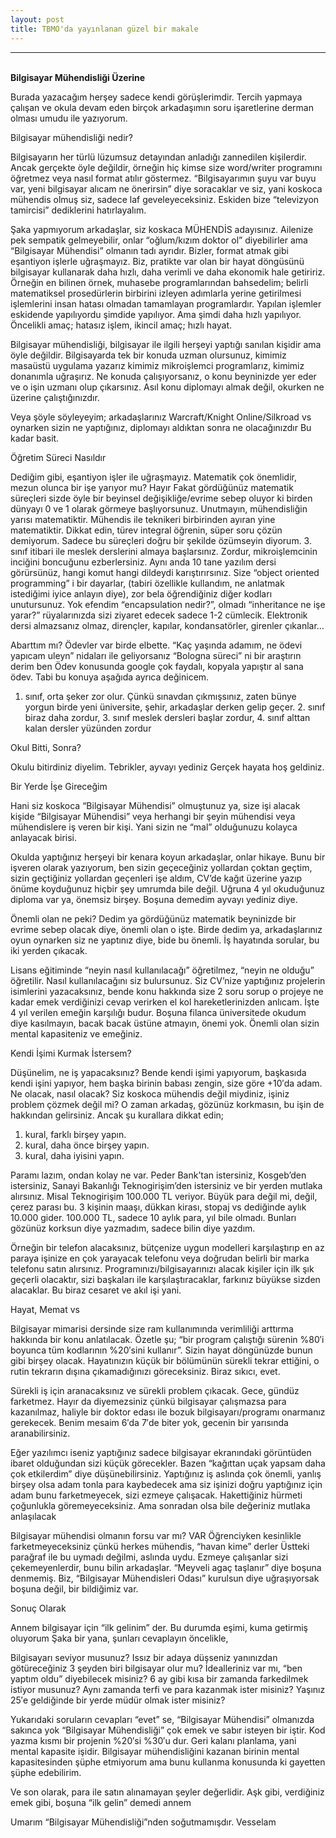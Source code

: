 ```yaml
---
layout: post
title: TBMO'da yayınlanan güzel bir makale
---
```

<hr />
<br />
<b>Bilgisayar Mühendisliği Üzerine</b>

Burada yazacağım herşey sadece kendi görüşlerimdir. Tercih yapmaya çalışan ve okula devam eden birçok arkadaşımın soru işaretlerine derman olması umudu ile yazıyorum.
 
Bilgisayar mühendisliği nedir? 
 
Bilgisayarın her türlü lüzumsuz detayından anladığı zannedilen kişilerdir. Ancak gerçekte öyle değildir, örneğin hiç kimse size word/writer programını öğretmez veya nasıl format atılır göstermez. “Bilgisayarımın şuyu var buyu var, yeni bilgisayar alıcam ne önerirsin” diye soracaklar ve siz, yani koskoca mühendis olmuş siz, sadece laf geveleyeceksiniz. Eskiden bize “televizyon tamircisi” dediklerini hatırlayalım.
 
Şaka yapmıyorum arkadaşlar, siz koskaca MÜHENDİS adayısınız. Ailenize pek sempatik gelmeyebilir, onlar “oğlum/kızım doktor ol” diyebilirler ama “Bilgisayar Mühendisi” olmanın tadı ayrıdır. Bizler, format atmak gibi eşantiyon işlerle uğraşmayız. Biz, pratikte var olan bir hayat döngüsünü bilgisayar kullanarak daha hızlı, daha verimli ve daha ekonomik hale getiririz. Örneğin en bilinen örnek, muhasebe programlarından bahsedelim; belirli matematiksel prosedürlerin birbirini izleyen adımlarla yerine getirilmesi işlemlerini insan hatası olmadan tamamlayan programlardır. Yapılan işlemler eskidende yapılıyordu şimdide yapılıyor. Ama şimdi daha hızlı yapılıyor. Öncelikli amaç; hatasız işlem, ikincil amaç; hızlı hayat.
 
Bilgisayar mühendisliği, bilgisayar ile ilgili herşeyi yaptığı sanılan kişidir ama öyle değildir. Bilgisayarda tek bir konuda uzman olursunuz, kimimiz masaüstü uygulama yazarız kimimiz mikroişlemci programlarız, kimimiz donanımla uğraşırız. Ne konuda çalışıyorsanız, o konu beyninizde yer eder ve o işin uzmanı olup çıkarsınız. Asıl konu diplomayı almak değil, okurken ne üzerine çalıştığınızdır.
 
Veya şöyle söyleyeyim; arkadaşlarınız Warcraft/Knight Online/Silkroad vs oynarken sizin ne yaptığınız, diplomayı aldıktan sonra ne olacağınızdır Bu kadar basit.
 
Öğretim Süreci Nasıldır
 
Dediğim gibi, eşantiyon işler ile uğraşmayız. Matematik çok önemlidir, mezun olunca bir işe yarıyor mu? Hayır Fakat gördüğünüz matematik süreçleri sizde öyle bir beyinsel değişikliğe/evrime sebep oluyor ki birden dünyayı 0 ve 1 olarak görmeye başlıyorsunuz. Unutmayın, mühendisliğin yarısı matematiktir. Mühendis ile teknikeri birbirinden ayıran yine matematiktir. Dikkat edin, türev integral öğrenin, süper soru çözün demiyorum. Sadece bu süreçleri doğru bir şekilde özümseyin diyorum.
3. sınıf itibari ile meslek derslerini almaya başlarsınız. Zordur, mikroişlemcinin inciğini boncuğunu ezberlersiniz. Aynı anda 10 tane yazılım dersi görürsünüz, hangi komut hangi dildeydi karıştırırsınız. Size “object oriented programming” i bir dayarlar, (tabiri özellikle kullandım, ne anlatmak istediğimi iyice anlayın diye), zor bela öğrendiğiniz diğer kodları unutursunuz. Yok efendim “encapsulation nedir?”, olmadı “inheritance ne işe yarar?” rüyalarınızda sizi ziyaret edecek sadece 1-2 cümlecik. Elektronik dersi almazsanız olmaz, dirençler, kapılar, kondansatörler, girenler çıkanlar…
 
Abarttım mı? Ödevler var birde elbette. “Kaç yaşında adamım, ne ödevi yapıcam uleyn” nidaları ile geliyorsanız “Bologna süreci” ni bir araştırın derim ben Ödev konusunda google çok faydalı, kopyala yapıştır al sana ödev. Tabi bu konuya aşağıda ayrıca değinicem.
 
1. sınıf, orta şeker zor olur. Çünkü sınavdan çıkmışsınız, zaten bünye yorgun birde yeni üniversite, şehir, arkadaşlar derken gelip geçer. 2. sınıf biraz daha zordur, 3. sınıf meslek dersleri başlar zordur, 4. sınıf alttan kalan dersler yüzünden zordur
 
Okul Bitti, Sonra?
 
Okulu bitirdiniz diyelim. Tebrikler, ayvayı yediniz Gerçek hayata hoş geldiniz.
 
Bir Yerde İşe Gireceğim
 
Hani siz koskoca “Bilgisayar Mühendisi” olmuştunuz ya, size işi alacak kişide “Bilgisayar Mühendisi” veya herhangi bir şeyin mühendisi veya mühendislere iş veren bir kişi. Yani sizin ne “mal” olduğunuzu kolayca anlayacak birisi.
 
Okulda yaptığınız herşeyi bir kenara koyun arkadaşlar, onlar hikaye. Bunu bir işveren olarak yazıyorum, ben sizin geçeceğiniz yollardan çoktan geçtim, sizin geçtiğiniz yollardan geçenleri işe aldım, CV’de kağıt üzerine yazıp önüme koyduğunuz hiçbir şey umrumda bile değil. Uğruna 4 yıl okuduğunuz diploma var ya, önemsiz birşey. Boşuna demedim ayvayı yediniz diye.
 
Önemli olan ne peki? Dedim ya gördüğünüz matematik beyninizde bir evrime sebep olacak diye, önemli olan o işte. Birde dedim ya, arkadaşlarınız oyun oynarken siz ne yaptınız diye, bide bu önemli. İş hayatında sorular, bu iki yerden çıkacak.
 
Lisans eğitiminde “neyin nasıl kullanılacağı” öğretilmez, “neyin ne olduğu” öğretilir. Nasıl kullanılacağını siz bulursunuz. Siz CV’nize yaptığınız projelerin isimlerini yazacaksınız, bende konu hakkında size 2 soru sorup o projeye ne kadar emek verdiğinizi cevap verirken el kol hareketlerinizden anlıcam. İşte 4 yıl verilen emeğin karşılığı budur. Boşuna filanca üniversitede okudum diye kasılmayın, bacak bacak üstüne atmayın, önemi yok. Önemli olan sizin mental kapasiteniz ve emeğiniz.
 
Kendi İşimi Kurmak İstersem?
 
Düşünelim, ne iş yapacaksınız? Bende kendi işimi yapıyorum, başkasıda kendi işini yapıyor, hem başka birinin babası zengin, size göre +10′da adam. Ne olacak, nasıl olacak? Siz koskoca mühendis değil miydiniz, işiniz problem çözmek değil mi? O zaman arkadaş, gözünüz korkmasın, bu işin de hakkından gelirsiniz. Ancak şu kurallara dikkat edin;
 
 
1. kural, farklı birşey yapın.
2. kural, daha önce birşey yapın.
3. kural, daha iyisini yapın.
 
Paramı lazım, ondan kolay ne var. Peder Bank’tan istersiniz, Kosgeb’den istersiniz, Sanayi Bakanlığı Teknogirişim’den istersiniz ve bir yerden mutlaka alırsınız. Misal Teknogirişim 100.000 TL veriyor. Büyük para değil mi, değil, çerez parası bu. 3 kişinin maaşı, dükkan kirası, stopaj vs dediğinde aylık 10.000 gider. 100.000 TL, sadece 10 aylık para, yıl bile olmadı. Bunları gözünüz korksun diye yazmadım, sadece bilin diye yazdım.
 
Örneğin bir telefon alacaksınız, bütçenize uygun modelleri karşılaştırıp en az paraya işinize en çok yarayacak telefonu veya doğrudan belirli bir marka telefonu satın alırsınız.  Programınızı/bilgisayarınızı alacak kişiler için ilk şık geçerli olacaktır, sizi başkaları ile karşılaştıracaklar, farkınız büyükse sizden alacaklar. Bu biraz cesaret ve akıl işi yani.
 
Hayat, Memat vs
 
Bilgisayar mimarisi dersinde size ram kullanımında verimliliği arttırma hakkında bir konu anlatılacak. Özetle şu; “bir program çalıştığı sürenin %80′i boyunca tüm kodlarının %20′sini kullanır”. Sizin hayat döngünüzde bunun gibi birşey olacak. Hayatınızın küçük bir bölümünün sürekli tekrar ettiğini, o rutin tekrarın dışına çıkamadığınızı göreceksiniz. Biraz sıkıcı, evet.
 
Sürekli iş için aranacaksınız ve sürekli problem çıkacak. Gece, gündüz farketmez. Hayır da diyemezsiniz çünkü bilgisayar çalışmazsa para kazanılmaz, haliyle bir doktor edası ile bozuk bilgisayarı/programı onarmanız gerekecek. Benim mesaim 6′da 7′de biter yok, gecenin bir yarısında aranabilirsiniz.
 
Eğer yazılımcı iseniz yaptığınız sadece bilgisayar ekranındaki görüntüden ibaret olduğundan sizi küçük görecekler. Bazen “kağıttan uçak yapsam daha çok etkilerdim” diye düşünebilirsiniz. Yaptığınız iş aslında çok önemli, yanlış birşey olsa adam tonla para kaybedecek ama siz işinizi doğru yaptığınız için adam bunu farketmeyecek, sizi ezmeye çalışacak. Hakettiğiniz hürmeti çoğunlukla göremeyeceksiniz. Ama sonradan olsa bile değeriniz mutlaka anlaşılacak
 
Bilgisayar mühendisi olmanın forsu var mı? VAR   Öğrenciyken kesinlikle farketmeyeceksiniz çünkü herkes mühendis, “havan kime” derler Üstteki parağraf ile bu uymadı değilmi, aslında uydu. Ezmeye çalışanlar sizi çekemeyenlerdir, bunu bilin arkadaşlar. “Meyveli agaç taşlanır” diye boşuna denmemiş. Biz, “Bilgisayar Mühendisleri Odası” kurulsun diye uğraşıyorsak boşuna değil, bir bildiğimiz var.
 
Sonuç Olarak
 
Annem bilgisayar için “ilk gelinim” der. Bu durumda eşimi, kuma getirmiş oluyorum Şaka bir yana, şunları cevaplayın öncelikle,
 
 
Bilgisayarı seviyor musunuz?
Issız bir adaya düşseniz yanınızdan götüreceğiniz 3 şeyden biri bilgisayar olur mu?
İdealleriniz var mı, “ben yaptım oldu” diyebilecek misiniz?
6 ay gibi kısa bir zamanda farkedilmek istiyor musunuz? Aynı zamanda terfi ve para kazanmak ister misiniz?
Yaşınız 25′e geldiğinde bir yerde müdür olmak ister misiniz?
 
Yukarıdaki soruların cevapları “evet” se, “Bilgisayar Mühendisi” olmanızda sakınca yok
“Bilgisayar Mühendisliği” çok emek ve sabır isteyen bir iştir. Kod yazma kısmı bir projenin %20′si %30′u dur. Geri kalanı planlama, yani mental kapasite işidir. Bilgisayar mühendisliğini kazanan birinin mental kapasitesinden şüphe etmiyorum ama bunu kullanma konusunda ki gayetten şüphe edebilirim.
 
Ve son olarak, para ile satın alınamayan şeyler değerlidir. Aşk gibi, verdiğiniz emek gibi, boşuna “ilk gelin” demedi annem
 
Umarım “Bilgisayar Mühendisliği”nden soğutmamışdır. Vesselam
